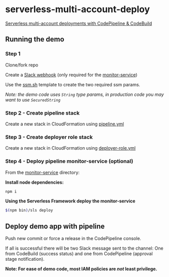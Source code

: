 # serverless-multi-account-deploy

[Serverless multi-account deployments with CodePipeline & CodeBuild](https://unbounded.io/serverless-multi-account-deployments-with-codepipeline-codebuild-c41ce08e0ae5)

## Running the demo

### Step 1

Clone/fork repo

Create a [Slack webhook](https://api.slack.com/messaging/webhooks) (only required for the [monitor-service](pipeline/monitor-service))

Use the [ssm.sh](pipeline/ssm/ssm.sh) template to create the two required ssm params.

_Note: the demo code uses `String` type params, in production code you may want to use `SecuredString`_

### Step 2 - Create pipeline stack

Create a new stack in CloudFormation using [pipeline.yml](pipeline/pipeline.yml)

### Step 3 - Create deployer role stack

Create a new stack in CloudFormation using [deployer-role.yml](pipeline/cross-account-role/deployer-role.yml)

### Step 4 - Deploy pipeline monitor-service (optional)

From the [monitor-service](pipeline/monitor-service) directory:

**Install node dependencies:**

```bash
npm i
```

**Using the Serverless Framework deploy the monitor-service**

```bash
$(npm bin)/sls deploy
```

## Deploy demo app with pipeline

Push new commit or force a release in the CodePipeline console.

If all is successful there will be two Slack message sent to the channel:
One from CodeBuild (success status) and one from CodePipeline (approval stage notification).

**Note: For ease of demo code, most IAM policies are _not_ least privilege.**
